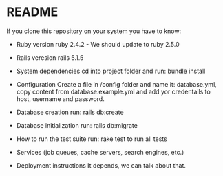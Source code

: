 # README

If you clone this repository on your system you have to know:

* Ruby version
ruby 2.4.2 - We should update to ruby 2.5.0

* Rails veresion
rails 5.1.5

* System dependencies
cd into project folder and run: bundle install

* Configuration
Create a file in /config folder and name it: database.yml, copy content from
database.example.yml and add yor credentails to host, username and password.

* Database creation
run: rails db:create

* Database initialization
run: rails db:migrate

* How to run the test suite
run: rake test to run all tests

* Services (job queues, cache servers, search engines, etc.)

* Deployment instructions
It depends, we can talk about that.
